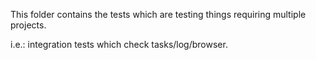 This folder contains the tests which are testing things requiring multiple
projects.

i.e.: integration tests which check tasks/log/browser.